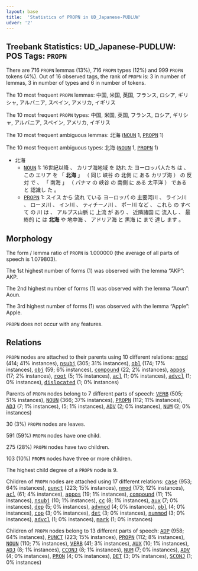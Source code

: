 ```yaml
---
layout: base
title:  'Statistics of PROPN in UD_Japanese-PUDLUW'
udver: '2'
---
```


## Treebank Statistics: UD_Japanese-PUDLUW: POS Tags: `PROPN`

There are 716 `PROPN` lemmas (13%), 716 `PROPN` types (12%) and 999 `PROPN` tokens (4%).
Out of 16 observed tags, the rank of `PROPN` is: 3 in number of lemmas, 3 in number of types and 6 in number of tokens.

The 10 most frequent `PROPN` lemmas: 中国, 米国, 英国, フランス, ロシア, ギリシャ, アルバニア, スペイン, アメリカ, イギリス

The 10 most frequent `PROPN` types:  中国, 米国, 英国, フランス, ロシア, ギリシャ, アルバニア, スペイン, アメリカ, イギリス

The 10 most frequent ambiguous lemmas: 北海 (<tt><a href="ja_pudluw-pos-NOUN.html">NOUN</a></tt> 1, <tt><a href="ja_pudluw-pos-PROPN.html">PROPN</a></tt> 1)

The 10 most frequent ambiguous types:  北海 (<tt><a href="ja_pudluw-pos-NOUN.html">NOUN</a></tt> 1, <tt><a href="ja_pudluw-pos-PROPN.html">PROPN</a></tt> 1)


* 北海
  * <tt><a href="ja_pudluw-pos-NOUN.html">NOUN</a></tt> 1: 16世紀以降 、 カリブ海地域 を 訪れ た ヨーロッパ人たち は 、 この エリア を 「 <b>北海</b> 」 （ 同じ 峡谷 の 北側 に ある カリブ海 ） の 反対 で 、 「 南海 」 （ パナマ の 峡谷 の 南側 に ある 太平洋 ） である と 認識し た 。
  * <tt><a href="ja_pudluw-pos-PROPN.html">PROPN</a></tt> 1: スイス から 流れ ている ヨーロッパ の 主要河川 、 ライン川 、 ローヌ川 、 イン川 、 ティチーノ川 、 ポー川 など 、 これら の すべて の 川 は 、 アルプス山脈 に 上流 が あり 、 近隣諸国 に 流入し 、 最終的 に は <b>北海</b> や 地中海 、 アドリア海 と 黒海 に まで 達し ます 。

## Morphology

The form / lemma ratio of `PROPN` is 1.000000 (the average of all parts of speech is 1.079803).

The 1st highest number of forms (1) was observed with the lemma “AKP”: AKP.

The 2nd highest number of forms (1) was observed with the lemma “Aoun”: Aoun.

The 3rd highest number of forms (1) was observed with the lemma “Apple”: Apple.

`PROPN` does not occur with any features.


## Relations

`PROPN` nodes are attached to their parents using 10 different relations: <tt><a href="ja_pudluw-dep-nmod.html">nmod</a></tt> (414; 41% instances), <tt><a href="ja_pudluw-dep-nsubj.html">nsubj</a></tt> (305; 31% instances), <tt><a href="ja_pudluw-dep-obl.html">obl</a></tt> (174; 17% instances), <tt><a href="ja_pudluw-dep-obj.html">obj</a></tt> (59; 6% instances), <tt><a href="ja_pudluw-dep-compound.html">compound</a></tt> (22; 2% instances), <tt><a href="ja_pudluw-dep-appos.html">appos</a></tt> (17; 2% instances), <tt><a href="ja_pudluw-dep-root.html">root</a></tt> (5; 1% instances), <tt><a href="ja_pudluw-dep-acl.html">acl</a></tt> (1; 0% instances), <tt><a href="ja_pudluw-dep-advcl.html">advcl</a></tt> (1; 0% instances), <tt><a href="ja_pudluw-dep-dislocated.html">dislocated</a></tt> (1; 0% instances)

Parents of `PROPN` nodes belong to 7 different parts of speech: <tt><a href="ja_pudluw-pos-VERB.html">VERB</a></tt> (505; 51% instances), <tt><a href="ja_pudluw-pos-NOUN.html">NOUN</a></tt> (366; 37% instances), <tt><a href="ja_pudluw-pos-PROPN.html">PROPN</a></tt> (112; 11% instances), <tt><a href="ja_pudluw-pos-ADJ.html">ADJ</a></tt> (7; 1% instances),  (5; 1% instances), <tt><a href="ja_pudluw-pos-ADV.html">ADV</a></tt> (2; 0% instances), <tt><a href="ja_pudluw-pos-NUM.html">NUM</a></tt> (2; 0% instances)

30 (3%) `PROPN` nodes are leaves.

591 (59%) `PROPN` nodes have one child.

275 (28%) `PROPN` nodes have two children.

103 (10%) `PROPN` nodes have three or more children.

The highest child degree of a `PROPN` node is 9.

Children of `PROPN` nodes are attached using 17 different relations: <tt><a href="ja_pudluw-dep-case.html">case</a></tt> (953; 64% instances), <tt><a href="ja_pudluw-dep-punct.html">punct</a></tt> (223; 15% instances), <tt><a href="ja_pudluw-dep-nmod.html">nmod</a></tt> (173; 12% instances), <tt><a href="ja_pudluw-dep-acl.html">acl</a></tt> (61; 4% instances), <tt><a href="ja_pudluw-dep-appos.html">appos</a></tt> (19; 1% instances), <tt><a href="ja_pudluw-dep-compound.html">compound</a></tt> (11; 1% instances), <tt><a href="ja_pudluw-dep-nsubj.html">nsubj</a></tt> (10; 1% instances), <tt><a href="ja_pudluw-dep-cc.html">cc</a></tt> (8; 1% instances), <tt><a href="ja_pudluw-dep-aux.html">aux</a></tt> (7; 0% instances), <tt><a href="ja_pudluw-dep-dep.html">dep</a></tt> (5; 0% instances), <tt><a href="ja_pudluw-dep-advmod.html">advmod</a></tt> (4; 0% instances), <tt><a href="ja_pudluw-dep-obl.html">obl</a></tt> (4; 0% instances), <tt><a href="ja_pudluw-dep-cop.html">cop</a></tt> (3; 0% instances), <tt><a href="ja_pudluw-dep-det.html">det</a></tt> (3; 0% instances), <tt><a href="ja_pudluw-dep-nummod.html">nummod</a></tt> (3; 0% instances), <tt><a href="ja_pudluw-dep-advcl.html">advcl</a></tt> (1; 0% instances), <tt><a href="ja_pudluw-dep-mark.html">mark</a></tt> (1; 0% instances)

Children of `PROPN` nodes belong to 13 different parts of speech: <tt><a href="ja_pudluw-pos-ADP.html">ADP</a></tt> (958; 64% instances), <tt><a href="ja_pudluw-pos-PUNCT.html">PUNCT</a></tt> (223; 15% instances), <tt><a href="ja_pudluw-pos-PROPN.html">PROPN</a></tt> (112; 8% instances), <tt><a href="ja_pudluw-pos-NOUN.html">NOUN</a></tt> (110; 7% instances), <tt><a href="ja_pudluw-pos-VERB.html">VERB</a></tt> (41; 3% instances), <tt><a href="ja_pudluw-pos-AUX.html">AUX</a></tt> (10; 1% instances), <tt><a href="ja_pudluw-pos-ADJ.html">ADJ</a></tt> (8; 1% instances), <tt><a href="ja_pudluw-pos-CCONJ.html">CCONJ</a></tt> (8; 1% instances), <tt><a href="ja_pudluw-pos-NUM.html">NUM</a></tt> (7; 0% instances), <tt><a href="ja_pudluw-pos-ADV.html">ADV</a></tt> (4; 0% instances), <tt><a href="ja_pudluw-pos-PRON.html">PRON</a></tt> (4; 0% instances), <tt><a href="ja_pudluw-pos-DET.html">DET</a></tt> (3; 0% instances), <tt><a href="ja_pudluw-pos-SCONJ.html">SCONJ</a></tt> (1; 0% instances)

